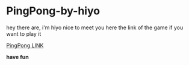 # PingPong-by-hiyo
hey there are, i'm hiyo nice to meet you here the link of the game if you want to play it

[PingPong LINK](https://hiyokun-d.github.io/PingPong-by-hiyo)

**have fun**
